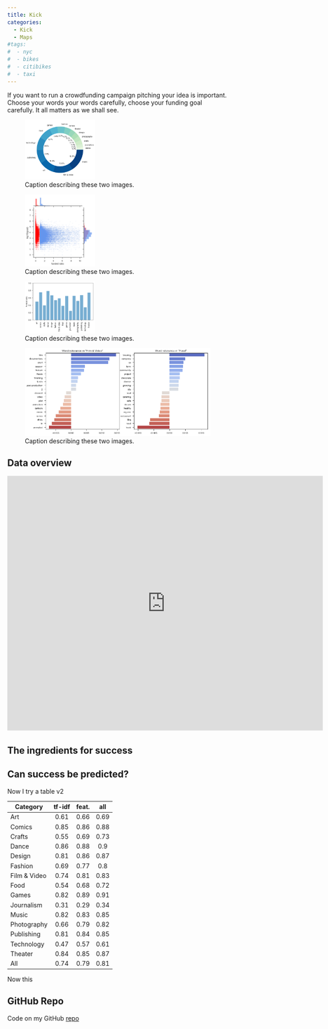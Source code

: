 ```yaml
---
title: Kick
categories:
  - Kick
  - Maps
#tags:
#  - nyc
#  - bikes
#  - citibikes
#  - taxi
---
```


If you want to run a crowdfunding campaign pitching your idea is important. 
Choose your words your words carefully, choose your funding goal carefully. 
It all matters as we shall see.



<figure class="half">
    <img width="160" src="/assets/images/kickstarter/cat_donut.png">
    <figcaption>Caption describing these two images.</figcaption>
</figure>



<figure class="half">
    <img width="160" src="/assets/images/kickstarter/scatter_goal.png">
    <figcaption>Caption describing these two images.</figcaption>
</figure>

<figure class="half">
    <img width="160" src="/assets/images/kickstarter/funded_ratio.png">
    <figcaption>Caption describing these two images.</figcaption>
</figure>


<figure>
    <img src="/assets/images/kickstarter/tfidf.png">
    <figcaption>Caption describing these two images.</figcaption>
</figure>


## Data overview


<iframe width="720" height="580" frameborder="0" seamless="seamless" scrolling="no" src="https://plot.ly/~roundedup/3.embed?width=640&height=480"></iframe>



## The ingredients for success




## Can success be predicted?



Now I try a table v2

Category    |tf-idf|feat. |all
---       | :---: | :---: | :----------------------:
Art         | 0.61 | 0.66 | 0.69
Comics      | 0.85 | 0.86 | 0.88
Crafts      | 0.55 | 0.69 | 0.73
Dance       | 0.86 | 0.88 | 0.9
Design      | 0.81 | 0.86 | 0.87
Fashion     | 0.69 | 0.77 | 0.8
Film & Video| 0.74 | 0.81 | 0.83
Food        | 0.54 | 0.68 | 0.72
Games       | 0.82 | 0.89 | 0.91
Journalism  | 0.31 | 0.29 | 0.34
Music       | 0.82 | 0.83 | 0.85
Photography | 0.66 | 0.79 | 0.82
Publishing  | 0.81 | 0.84 | 0.85
Technology  | 0.47 | 0.57 | 0.61
Theater     | 0.84 | 0.85 | 0.87
All         | 0.74 | 0.79 | 0.81

Now this



## GitHub Repo

Code on my GitHub [repo](https://github.com/roundedup)
